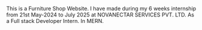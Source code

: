 This is a Furniture Shop Website. I have made during my 6 weeks internship from 21st May-2024 to July 2025 at NOVANECTAR SERVICES PVT. LTD. As a Full stack Developer Intern. In MERN.
